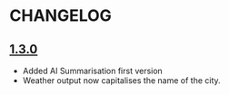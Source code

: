 # CHANGELOG

## [1.3.0](https://github.com/guicane/talbot/tree/1.3.0)

- Added AI Summarisation first version
- Weather output now capitalises the name of the city.
